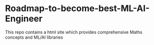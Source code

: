 # Roadmap-to-become-best-ML-AI-Engineer
This repo contains a html site which provides comprehensive Maths concepts and ML/AI libraries 
